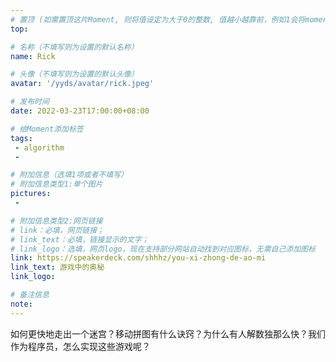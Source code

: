 ```yaml
---
# 置顶 (如需置顶这片Moment, 则将值设定为大于0的整数, 值越小越靠前，例如1会将moment放在最顶端)
top:

# 名称（不填写则为设置的默认名称）
name: Rick

# 头像（不填写则为设置的默认头像）
avatar: '/yyds/avatar/rick.jpeg'

# 发布时间
date: 2022-03-23T17:00:00+08:00

# 给Moment添加标签
tags:
 - algorithm
 -

# 附加信息（选填1项或者不填写）
# 附加信息类型1:单个图片
pictures:
 -

# 附加信息类型2:网页链接
# link：必填，网页链接；
# link_text：必填，链接显示的文字；
# link_logo：选填，网页logo，现在支持部分网站自动找到对应图标，无需自己添加图标
link: https://speakerdeck.com/shhhz/you-xi-zhong-de-ao-mi
link_text: 游戏中的奥秘
link_logo:

# 备注信息
note:
---
```


<!-- 下面开始写正文 -->
如何更快地走出一个迷宫？移动拼图有什么诀窍？为什么有人解数独那么快？我们作为程序员，怎么实现这些游戏呢？
